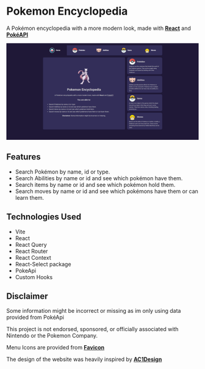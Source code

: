 
# Pokemon Encyclopedia

A Pokémon encyclopedia with a more modern look, made with [**React**](https://react.dev/) and [**PokéAPI**](https://pokeapi.co/)

![PokemonInfo](https://raw.githubusercontent.com/Vasco-Mascarenhas/pokemon-Info/main/image.png)



## Features

- Search Pokémon by name, id or type.
- Search Abilities by name or id and see which pokémon have them.
- Search items by name or id and see which pokémon hold them.
- Search moves by name or id and see which pokémons have them or can learn them.

## Technologies Used

- Vite
- React
- React Query
- React Router
- React Context
- React-Select package
- PokeApi
- Custom Hooks

## Disclaimer

Some information might be incorrect or missing as im only using data provided from PokéApi

This project is not endorsed, sponsored, or officially associated with Nintendo or the Pokemon Company.

Menu Icons are provided from [**Favicon**](https://www.flaticon.com/free-icons/pokemon")

The design of the website was heavily inspired by [**AC1Design**](https://www.behance.net/angioletto1e90)

